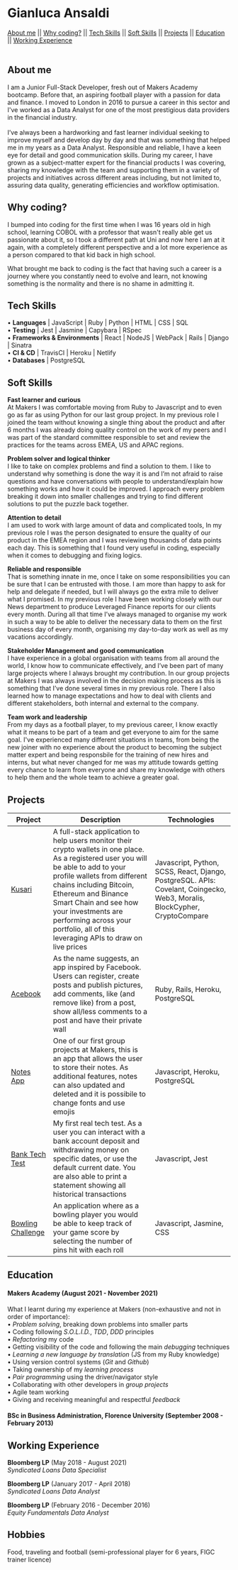 # Gianluca Ansaldi
[About me](#about-me) || [Why coding?](#why-coding) || [Tech Skills](#tech-skills) || [Soft Skills](#soft-skills) || [Projects](#projects) || [Education](#education) || [Working Experience](#working-experience)<br>
<br>

## About me

I am a Junior Full-Stack Developer, fresh out of Makers Academy bootcamp. Before that, an aspiring football player with a passion for data and finance. I moved to London in 2016 to pursue a career in this sector and I've worked as a Data Analyst for one of the most prestigious data providers in the financial industry. <br><br>
I’ve always been a hardworking and fast learner individual seeking to improve myself and develop day by day and that was something that helped me in my years as a Data Analyst. Responsible and reliable, I have a keen eye for detail and good communication skills. During my career, I have grown as a subject-matter expert for the financial products I was covering, sharing my knowledge with the team and supporting them in a variety of projects and initiatives across different areas including, but not limited to, assuring data quality, generating efficiencies and workflow optimisation. 

## Why coding?

I bumped into coding for the first time when I was 16 years old in high school, learning COBOL with a professor that wasn't really able get us passionate about it, so I took a different path at Uni and now here I am at it again, with a completely different perspective and a lot more experience as a person compared to that kid back in high school.

What brought me back to coding is the fact that having such a career is a journey where you constantly need to evolve and learn, not knowing something is the normality and there is no shame in admitting it. 


## Tech Skills



• **Languages** | JavaScript | Ruby | Python | HTML | CSS | SQL<br>
• **Testing** | Jest | Jasmine | Capybara | RSpec<br>
• **Frameworks & Environments** | React | NodeJS | WebPack | Rails | Django | Sinatra<br>
• **CI & CD** | TravisCI | Heroku | Netlify<br>
• **Databases** | PostgreSQL<br>

## Soft Skills

**Fast learner and curious**<br>
At Makers I was comfortable moving from Ruby to Javascript and to even go as far as using Python for our last group project. In my previous role I joined the team without knowing a single thing about the product and after 6 months I was already doing quality control on the work of my peers and I was part of the standard committee responsible to set and review the practices for the teams across EMEA, US and APAC regions.

**Problem solver and logical thinker**<br>
I like to take on complex problems and find a solution to them. I like to understand why something is done the way it is and I’m not afraid to raise questions and have conversations with people to understand/explain how something works and how it could be improved. I approach every problem breaking it down into smaller challenges and trying to find different solutions to put the puzzle back together.

**Attention to detail**<br>
I am used to work with large amount of data and complicated tools, In my previous role I was the person designated to ensure the quality of our product in the EMEA region and I was reviewing thousands of data points each day. This is something that I found very useful in coding, especially when it comes to debugging and fixing logics.

**Reliable and responsible**<br>
That is something innate in me, once I take on some responsibilities you can be sure that I can be entrusted with those. I am more than happy to ask for help and delegate if needed, but I will always go the extra mile to deliver what I promised. In my previous role I have been working closely with our News department to produce Leveraged Finance reports for our clients every month. During all that time I’ve always managed to organise my work in such a way to be able to deliver the necessary data to them on the first business day of every month, organising my day-to-day work as well as my vacations accordingly.

**Stakeholder Management and good communication**<br>
I have experience in a global organisation with teams from all around the world, I know how to communicate effectively, and I’ve been part of many large projects where I always brought my contribution. In our group projects at Makers I was always involved in the decision making process as this is something that I’ve done several times in my previous role. There I also learned how to manage expectations and how to deal with clients and different stakeholders, both internal and external to the company.

**Team work and leadership**<br>
From my days as a football player, to my previous career, I know exactly what it means to be part of a team and get everyone to aim for the same goal. I've experienced many different situations in teams, from being the new joiner with no experience about the product to becoming the subject matter expert and being responsbile for the training of new hires and interns, but what never changed for me was my attitude towards getting every chance to learn from everyone and share my knowledge with others to help them and the whole team to achieve a greater goal.


## Projects
| **Project** | **Description** | **Technologies** |
| --- | --- | --- |
| [Kusari](https://github.com/EMDevelop/Kusari) | A full-stack application to help users monitor their crypto wallets in one place. As a registered user you will be able to add to your profile wallets from different chains including Bitcoin, Ethereum and Binance Smart Chain and see how your investments are performing across your portfolio, all of this leveraging APIs to draw on live prices | Javascript, Python, SCSS, React, Django, PostgreSQL. APIs: Covelant, Coingecko, Web3, Moralis, BlockCypher, CryptoCompare |
| [Acebook](https://github.com/Jessocxz98/acebook-anti-social-media-inc) | As the name suggests, an app inspired by Facebook. Users can register, create posts and publish pictures, add comments, like (and remove like) from a post, show all/less comments to a post and have their private wall| Ruby, Rails, Heroku, PostgreSQL|
| [Notes App](https://github.com/EMDevelop/NotesApp)| One of our first group projects at Makers, this is an app that allows the user to store their notes. As additional features, notes can also updated and deleted and it is possibile to change fonts and use emojis| Javascript, Heroku, PostgreSQL |
| [Bank Tech Test](https://github.com/GianlucaAnsaldi/bank-tech-task) | My first real tech test. As a user you can interact with a bank account deposit and withdrawing money on specific dates, or use the default current date. You are also able to print a statement showing all historical transactions | Javascript, Jest|
| [Bowling Challenge](https://github.com/GianlucaAnsaldi/bowling-challenge)| An application where as a bowling player you would be able to keep track of your game score by selecting the number of pins hit with each roll | Javascript, Jasmine, CSS |

## Education

#### Makers Academy (August 2021 - November 2021)
What I learnt during my experience at Makers (non-exhaustive and not in order of importance):<br>
• *Problem solving*, breaking down problems into smaller parts<br>
• Coding following *S.O.L.I.D.*, *TDD*, *DDD* principles<br>
• *Refactoring* my code<br>
• Getting visibility of the code and following the main *debugging* techniques<br>
• *Learning a new language by translation* (JS from my Ruby knowledge)<br>
• Using version control systems (*Git* and *Github*)<br>
• Taking ownership of my *learning process*<br>
• *Pair programming* using the driver/navigator style<br>
• Collaborating with other developers in *group projects*<br>
• Agile team working<br>
• Giving and receiving meaningful and respectful *feedback*<br>



#### BSc in Business Administration, Florence University (September 2008 - February 2013)


## Working Experience

**Bloomberg LP** (May 2018 - August 2021)    
*Syndicated Loans Data Specialist*

**Bloomberg LP** (January 2017 - April 2018)    
*Syndicated Loans Data Analyst*

**Bloomberg LP** (February 2016 - December 2016)    
*Equity Fundamentals Data Analyst*



## Hobbies
Food, traveling and football (semi-professional player for 6 years, FIGC trainer licence)
